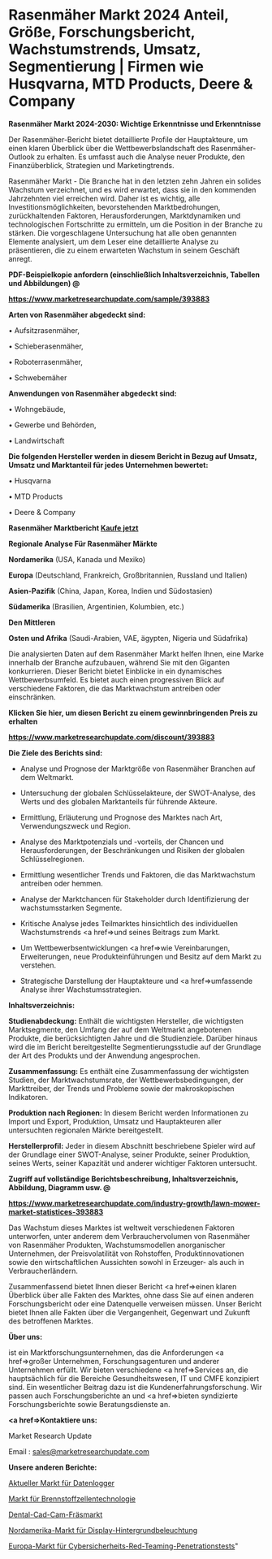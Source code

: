 # Rasenmäher Markt 2024 Anteil, Größe, Forschungsbericht, Wachstumstrends, Umsatz, Segmentierung | Firmen wie Husqvarna, MTD Products, Deere & Company

<strong>Rasenmäher Markt 2024-2030: Wichtige Erkenntnisse und Erkenntnisse</strong>

Der Rasenmäher-Bericht bietet detaillierte Profile der Hauptakteure, um einen klaren Überblick über die Wettbewerbslandschaft des Rasenmäher-Outlook zu erhalten. Es umfasst auch die Analyse neuer Produkte, den Finanzüberblick, Strategien und Marketingtrends.

Rasenmäher Markt - Die Branche hat in den letzten zehn Jahren ein solides Wachstum verzeichnet, und es wird erwartet, dass sie in den kommenden Jahrzehnten viel erreichen wird. Daher ist es wichtig, alle Investitionsmöglichkeiten, bevorstehenden Marktbedrohungen, zurückhaltenden Faktoren, Herausforderungen, Marktdynamiken und technologischen Fortschritte zu ermitteln, um die Position in der Branche zu stärken. Die vorgeschlagene Untersuchung hat alle oben genannten Elemente analysiert, um dem Leser eine detaillierte Analyse zu präsentieren, die zu einem erwarteten Wachstum in seinem Geschäft anregt.



<strong><b>PDF-Beispielkopie anfordern (einschließlich Inhaltsverzeichnis, Tabellen und Abbildungen) @ </b></strong>

<strong><a href=https://www.marketresearchupdate.com/sample/393883>

<strong>https://www.marketresearchupdate.com/sample/393883</u></a></strong></strong>



<strong>Arten von Rasenmäher abgedeckt sind:</strong>

• Aufsitzrasenmäher,

• Schieberasenmäher,

• Roboterrasenmäher,

• Schwebemäher



<strong>Anwendungen von Rasenmäher abgedeckt sind:</strong>

• Wohngebäude,

• Gewerbe und Behörden,

• Landwirtschaft



<strong>Die folgenden Hersteller werden in diesem Bericht in Bezug auf Umsatz, Umsatz und Marktanteil für jedes Unternehmen bewertet:</strong>

• Husqvarna

• MTD Products

• Deere & Company



<strong>Rasenmäher Marktbericht <a href=https://www.marketresearchupdate.com/buynow/393883>Kaufe jetzt</a></strong>



<strong>Regionale Analyse Für Rasenmäher Märkte</strong>



<strong>Nordamerika</strong> (USA, Kanada und Mexiko)



<strong>Europa</strong> (Deutschland, Frankreich, Großbritannien, Russland und Italien)



<strong>Asien-Pazifik</strong> (China, Japan, Korea, Indien und Südostasien)



<strong>Südamerika</strong> (Brasilien, Argentinien, Kolumbien, etc.)



<strong>Den Mittleren</strong> 

<strong>Osten und Afrika</strong> (Saudi-Arabien, VAE, ägypten, Nigeria und Südafrika)

Die analysierten Daten auf dem Rasenmäher Markt helfen Ihnen, eine Marke innerhalb der Branche aufzubauen, während Sie mit den Giganten konkurrieren. Dieser Bericht bietet Einblicke in ein dynamisches Wettbewerbsumfeld. Es bietet auch einen progressiven Blick auf verschiedene Faktoren, die das Marktwachstum antreiben oder einschränken.



<strong>Klicken Sie hier, um diesen Bericht zu einem gewinnbringenden Preis zu erhalten
</strong>

<strong><a href=https://www.marketresearchupdate.com/discount/393883>https://www.marketresearchupdate.com/discount/393883</b></u></strong></a>



<strong>Die Ziele des Berichts sind:</strong>

- Analyse und Prognose der Marktgröße von Rasenmäher Branchen auf dem Weltmarkt.

- Untersuchung der globalen Schlüsselakteure, der SWOT-Analyse, des Werts und des globalen Marktanteils für führende Akteure.

- Ermittlung, Erläuterung und Prognose des Marktes nach Art, Verwendungszweck und Region.

- Analyse des Marktpotenzials und -vorteils, der Chancen und Herausforderungen, der Beschränkungen und Risiken der globalen Schlüsselregionen.

- Ermittlung wesentlicher Trends und Faktoren, die das Marktwachstum antreiben oder hemmen.

- Analyse der Marktchancen für Stakeholder durch Identifizierung der wachstumsstarken Segmente.

- Kritische Analyse jedes Teilmarktes hinsichtlich des individuellen Wachstumstrends <a href=>und</a> seines Beitrags zum Markt.

- Um Wettbewerbsentwicklungen <a href=>wie</a> Vereinbarungen, Erweiterungen, neue Produkteinführungen und Besitz auf dem Markt zu verstehen.

- Strategische Darstellung der Hauptakteure und <a href=>umfas</a>sende Analyse ihrer Wachstumsstrategien.



<strong>Inhaltsverzeichnis:</strong>



<strong>Studienabdeckung:</strong> Enthält die wichtigsten Hersteller, die wichtigsten Marktsegmente, den Umfang der auf dem Weltmarkt angebotenen Produkte, die berücksichtigten Jahre und die Studienziele. Darüber hinaus wird die im Bericht bereitgestellte Segmentierungsstudie auf der Grundlage der Art des Produkts und der Anwendung angesprochen.



<strong>Zusammenfassung:</strong> Es enthält eine Zusammenfassung der wichtigsten Studien, der Marktwachstumsrate, der Wettbewerbsbedingungen, der Markttreiber, der Trends und Probleme sowie der makroskopischen Indikatoren.



<strong>Produktion nach Regionen:</strong> In diesem Bericht werden Informationen zu Import und Export, Produktion, Umsatz und Hauptakteuren aller untersuchten regionalen Märkte bereitgestellt.



<strong>Herstellerprofil:</strong> Jeder in diesem Abschnitt beschriebene Spieler wird auf der Grundlage einer SWOT-Analyse, seiner Produkte, seiner Produktion, seines Werts, seiner Kapazität und anderer wichtiger Faktoren untersucht.



<strong><b>Zugriff auf vollständige Berichtsbeschreibung, Inhaltsverzeichnis, Abbildung, Diagramm usw. @ </b></strong>

<strong><a href=https://www.marketresearchupdate.com/industry-growth/lawn-mower-market-statistices-393883>https://www.marketresearchupdate.com/industry-growth/lawn-mower-market-statistices-393883</a></strong>

Das Wachstum dieses Marktes ist weltweit verschiedenen Faktoren unterworfen, unter anderem dem Verbrauchervolumen von Rasenmäher von Rasenmäher Produkten, Wachstumsmodellen anorganischer Unternehmen, der Preisvolatilität von Rohstoffen, Produktinnovationen sowie den wirtschaftlichen Aussichten sowohl in Erzeuger- als auch in Verbraucherländern.

Zusammenfassend bietet Ihnen dieser Bericht <a href=>einen</a> klaren Überblick über alle Fakten des Marktes, ohne dass Sie auf einen anderen Forschungsbericht oder eine Datenquelle verweisen müssen. Unser Bericht bietet Ihnen alle Fakten über die Vergangenheit, Gegenwart und Zukunft des betroffenen Marktes.



<strong>Über uns:</strong>

 ist ein Marktforschungsunternehmen, das die Anforderungen <a href=>großer</a> Unternehmen, Forschungsagenturen und anderer Unternehmen erfüllt. Wir bieten verschiedene <a href=>Services</a> an, die hauptsächlich für die Bereiche Gesundheitswesen, IT und CMFE konzipiert sind. Ein wesentlicher Beitrag dazu ist die Kundenerfahrungsforschung. Wir passen auch Forschungsberichte an und <a href=>bieten</a> syndizierte Forschungsberichte sowie Beratungsdienste an.



<strong><a href=>Kontaktiere uns:</a></strong>

Market Research Update

Email : sales@marketresearchupdate.com



<strong>Unsere anderen Berichte:</strong>

<a href=https://www.linkedin.com/pulse/current-data-loggers-market-expected-witness>Aktueller Markt für Datenlogger</a>

<a href=https://www.linkedin.com/pulse/fuel-cell-technology-market-analysis-segment>Markt für Brennstoffzellentechnologie</a>

<a href=https://www.linkedin.com/pulse/dental-cad-cam-milling-market-size-emerging>Dental-Cad-Cam-Fräsmarkt</a>

<a href=https://www.linkedin.com/pulse/north-america-display-backlighting-market-2023-usd-explained>Nordamerika-Markt für Display-Hintergrundbeleuchtung</a>

<a href=https://www.linkedin.com/pulse/europe-cybersecurity-red-teaming-penetration-testing-market>Europa-Markt für Cybersicherheits-Red-Teaming-Penetrationstests</a>"
